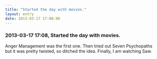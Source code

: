 ```yaml
---
title: "Started the day with movies."
layout: entry
date: 2013-03-17 17:08:00
---
```

### 2013-03-17 17:08, Started the day with movies. 

Anger Management was the first one. Then tried out Seven Psychopaths but it was pretty twisted, so ditched the idea. Finally, I am watching Saw. 
